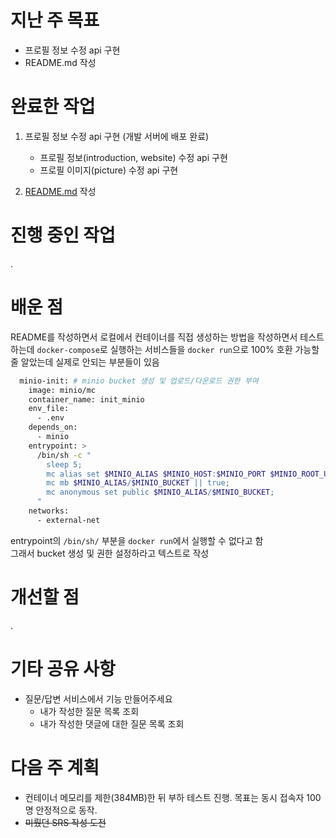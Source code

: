 # 지난 주 목표

- 프로필 정보 수정 api 구현
- README.md 작성

# 완료한 작업

1. 프로필 정보 수정 api 구현 (개발 서버에 배포 완료)
    - 프로필 정보(introduction, website) 수정 api 구현
    - 프로필 이미지(picture) 수정 api 구현

2. [README.md](https://github.com/A-OverFlow/mmb-member-service/tree/develop) 작성

# 진행 중인 작업

.

# 배운 점

README를 작성하면서 로컬에서 컨테이너를 직접 생성하는 방법을 작성하면서 테스트하는데
`docker-compose`로 실행하는 서비스들을 `docker run`으로 100% 호환 가능할 줄 알았는데 실제로 안되는 부분들이 있음

``` bash
  minio-init: # minio bucket 생성 및 업로드/다운로드 권한 부여
    image: minio/mc
    container_name: init_minio
    env_file:
      - .env
    depends_on:
      - minio
    entrypoint: >
      /bin/sh -c "
        sleep 5;
        mc alias set $MINIO_ALIAS $MINIO_HOST:$MINIO_PORT $MINIO_ROOT_USER $MINIO_ROOT_PASSWORD;
        mc mb $MINIO_ALIAS/$MINIO_BUCKET || true;
        mc anonymous set public $MINIO_ALIAS/$MINIO_BUCKET;
      "
    networks:
      - external-net
```

entrypoint의 `/bin/sh/` 부분을 `docker run`에서 실행할 수 없다고 함  
그래서 bucket 생성 및 권한 설정하라고 텍스트로 작성

# 개선할 점

.

# 기타 공유 사항

- 질문/답변 서비스에서 기능 만들어주세요
    - 내가 작성한 질문 목록 조회
    - 내가 작성한 댓글에 대한 질문 목록 조회

# 다음 주 계획

- 컨테이너 메모리를 제한(384MB)한 뒤 부하 테스트 진행. 목표는 동시 접속자 100명 안정적으로 동작.
- ~~미뤘던 SRS 작성 도전~~
